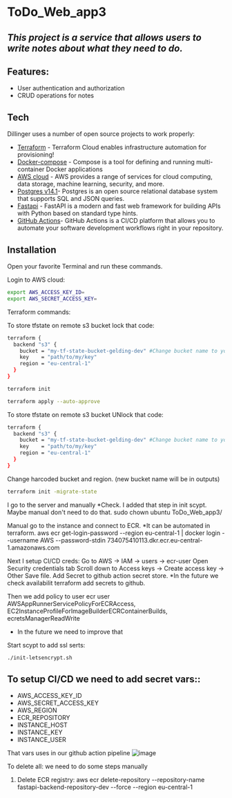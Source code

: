# ToDo_Web_app3
## _This project is a service that allows users to write notes about what they need to do._


## Features:

- User authentication and authorization
- CRUD operations for notes


## Tech

Dillinger uses a number of open source projects to work properly:

- [Terraform](https://www.terraform.io/) - Terraform Cloud enables infrastructure automation for provisioning!
- [Docker-compose](https://docs.docker.com/compose/) - Compose is a tool for defining and running multi-container Docker applications
- [AWS cloud](https://aws.amazon.com/what-is-aws/) - AWS provides a range of services for cloud computing, data storage, machine learning, security, and more.
- [Postgres v14.1](https://www.postgresql.org/download/)- Postgres is an open source relational database system that supports SQL and JSON queries. 
- [Fastapi](https://fastapi.tiangolo.com/) - FastAPI is a modern and fast web framework for building APIs with Python based on standard type hints.
- [GitHub Actions](https://github.com/features/actions)- GitHub Actions is a CI/CD platform that allows you to automate your software development workflows right in your repository. 
## Installation


Open your favorite Terminal and run these commands.

Login to AWS cloud:

```sh
export AWS_ACCESS_KEY_ID=
export AWS_SECRET_ACCESS_KEY=
```

Terraform commands:

To store tfstate on remote s3 bucket lock that code:
```sh
terraform {
  backend "s3" {
    bucket = "my-tf-state-bucket-gelding-dev" #Change bucket name to your actual bucket name. You will see that in outputs.
    key    = "path/to/my/key"
    region = "eu-central-1"
  }
}
```


```sh
terraform init
```



```sh
terraform apply --auto-approve
```

To store tfstate on remote s3 bucket UNlock that code:
```sh
terraform {
  backend "s3" {
    bucket = "my-tf-state-bucket-gelding-dev" #Change bucket name to your actual bucket name. You will see that in outputs.
    key    = "path/to/my/key"
    region = "eu-central-1"
  }
}
```

Change harcoded bucket and region. (new bucket name will be in outputs)

```sh
terraform init -migrate-state
```
I go to the server and manually *Check. I added that step in init scypt. Maybe manual don't need to do that.
sudo chown ubuntu ToDo_Web_app3/

Manual go to the instance and connect to ECR. *It can be automated in terraform.
aws ecr get-login-password --region eu-central-1 | docker login --username AWS --password-stdin 734075410113.dkr.ecr.eu-central-1.amazonaws.com

Next I setup CI/CD creds:
Go to AWS -> IAM -> users -> ecr-user
Open Security credentials tab
Scroll down to Access keys -> Create access key -> Other
Save file.
Add Secret to github action secret store. *In the future we check availabilit terraform add secrets to github.




Then we add policy to user ecr user 
AWSAppRunnerServicePolicyForECRAccess, 
EC2InstanceProfileForImageBuilderECRContainerBuilds,
ecretsManagerReadWrite
* In the future we need to improve that





Start scypt to add ssl serts:
```sh
./init-letsencrypt.sh
```

## To setup CI/CD we need to add secret vars::

- AWS_ACCESS_KEY_ID
- AWS_SECRET_ACCESS_KEY
- AWS_REGION
- ECR_REPOSITORY
- INSTANCE_HOST
- INSTANCE_KEY
- INSTANCE_USER

That vars uses in our github action pipeline
![image](https://user-images.githubusercontent.com/50805334/224275693-42f42348-d12f-459b-b8a5-8d67ecbfe11d.png)


To delete all:
we need to do some steps manually
1) Delete ECR registry: aws ecr delete-repository --repository-name fastapi-backend-repository-dev --force --region eu-central-1
